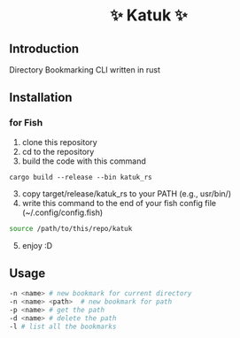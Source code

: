 <h1 align="center"> ✨ Katuk ✨ </h1>

## Introduction 

Directory Bookmarking CLI written in rust 

## Installation 

### for Fish 

1. clone this repository 
2. cd to the repository 
3. build the code with this command
```
cargo build --release --bin katuk_rs
```
3. copy target/release/katuk_rs to your PATH (e.g., usr/bin/)
4. write this command to the end of your fish config file (~/.config/config.fish) 
```bash 
source /path/to/this/repo/katuk
```
5. enjoy :D

## Usage

```bash
-n <name> # new bookmark for current directory 
-n <name> <path>  # new bookmark for path 
-p <name> # get the path 
-d <name> # delete the path
-l # list all the bookmarks
```
